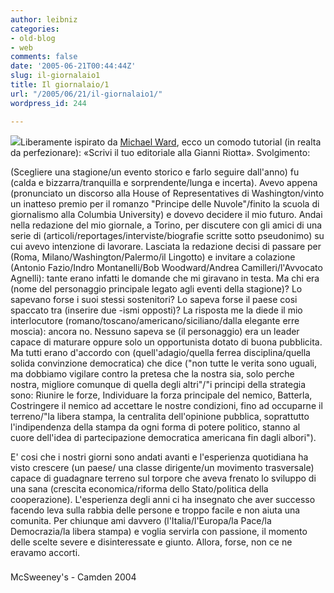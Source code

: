 ```yaml
---
author: leibniz
categories:
- old-blog
- web
comments: false
date: '2005-06-21T00:44:44Z'
slug: il-giornalaio1
title: Il giornalaio/1
url: "/2005/06/21/il-giornalaio1/"
wordpress_id: 244

---
```

![](https://www.camdenconference.org/conference2004/speakers/SpeakerPhotos/Riotta4.jpg)Liberamente ispirato da [Michael Ward](https://www.mcsweeneys.net/2004/4/28ward.html),
ecco un comodo tutorial (in realta da perfezionare): «Scrivi il tuo
editoriale alla Gianni Riotta». Svolgimento:

> 
(Scegliere una stagione/un evento storico e farlo seguire dall'anno) fu (calda e bizzarra/tranquilla e sorprendente/lunga e incerta). Avevo appena (pronunciato un discorso alla House of Representatives di Washington/vinto un inatteso premio per il romanzo "Principe delle Nuvole"/finito la scuola di giornalismo alla Columbia University) e dovevo decidere il mio futuro. Andai nella redazione del mio giornale,
a Torino, per discutere con gli amici di una serie di (articoli/reportages/interviste/biografie scritte sotto pseudonimo) su cui avevo intenzione di lavorare. Lasciata la redazione decisi di passare per (Roma, Milano/Washington/Palermo/il Lingotto) e invitare a colazione (Antonio Fazio/Indro Montanelli/Bob Woodward/Andrea Camilleri/l'Avvocato Agnelli): tante erano infatti le domande che mi giravano in testa. Ma chi era (nome del
personaggio principale legato agli eventi della stagione)? Lo sapevano forse i suoi stessi sostenitori? Lo sapeva forse il paese cosi spaccato tra (inserire due -ismi opposti)? La risposta me la diede il mio interlocutore (romano/toscano/americano/siciliano/dalla elegante erre
moscia): ancora no. Nessuno sapeva se (il personaggio) era un leader capace di maturare oppure solo un opportunista dotato di buona pubblicita. Ma tutti erano d'accordo con (quell'adagio/quella ferrea
disciplina/quella solida convinzione democratica) che dice ("non tutte le verita sono uguali, ma dobbiamo vigilare contro la pretesa che la nostra sia, solo perche nostra, migliore comunque di quella degli altri"/"i principi della strategia sono: Riunire le forze, Individuare la forza principale del nemico, Batterla, Costringere il nemico ad accettare le nostre condizioni, fino ad occuparne il terreno/"la libera
stampa, la centralita dell'opinione pubblica, soprattutto l'indipendenza della stampa da ogni forma di potere politico, stanno al cuore dell'idea di partecipazione democratica americana fin dagli albori").   

E' cosi che i nostri giorni sono andati avanti e l'esperienza quotidiana ha visto crescere (un paese/ una classe dirigente/un movimento trasversale) capace di guadagnare terreno sul torpore che aveva frenato lo sviluppo di una sana (crescita economica/riforma dello Stato/politica della cooperazione). L'esperienza degli anni ci ha insegnato che aver successo facendo leva sulla rabbia delle persone e troppo facile e non aiuta una comunita. Per chiunque ami davvero (l'Italia/l'Europa/la Pace/la Democrazia/la libera
stampa) e voglia servirla con passione, il momento delle scelte severe e disinteressate e giunto. Allora, forse, non ce ne eravamo accorti.




### 
McSweeney's - Camden 2004
